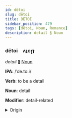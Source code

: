 ```yaml
---
id: dëtoi
slug: dëtoi
title: DËTOİ
sidebar_position: 479
tags: [dëtoi, Noun, Romance]
description: detail § Noun
---
```


### dëtoi&emsp;<span kind="abugida">ʌʇcɽɟ</span>

*detail* **§** [Noun](../../tags/Noun)

**IPA**: /ˈde.tɑ.i/

**Verb**: to be a detail

**Noun**: detail

**Modifier**: detail-related

<details>
    <summary>Origin</summary>
    French détail /de.taj/<br/>
    <em>Romance Language Family</em>
</details>